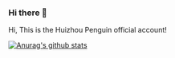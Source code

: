 ### Hi there 👋

Hi, This is the Huizhou Penguin official account!

[![Anurag's github stats](https://github-readme-stats.vercel.app/api?username=HzQie)](https://github.com/anuraghazra/github-readme-stats)


